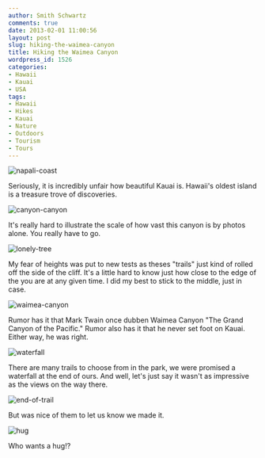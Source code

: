 ```yaml
---
author: Smith Schwartz
comments: true
date: 2013-02-01 11:00:56
layout: post
slug: hiking-the-waimea-canyon
title: Hiking the Waimea Canyon
wordpress_id: 1526
categories:
- Hawaii
- Kauai
- USA
tags:
- Hawaii
- Hikes
- Kauai
- Nature
- Outdoors
- Tourism
- Tours
---
```


![napali-coast](http://schwartzography.com/wp-content/uploads/2013/01/napali-coast.jpg)

Seriously, it is incredibly unfair how beautiful Kauai is. Hawaii's oldest island is a treasure trove of discoveries.

![canyon-canyon](http://schwartzography.com/wp-content/uploads/2013/01/canyon-canyon.jpg)

It's really hard to illustrate the scale of how vast this canyon is by photos alone. You really have to go.

![lonely-tree](http://schwartzography.com/wp-content/uploads/2013/01/lonely-tree.jpg)

My fear of heights was put to new tests as theses "trails" just kind of rolled off the side of the cliff. It's a little hard to know just how close to the edge of the you are at any given time. I did my best to stick to the middle, just in case.

![waimea-canyon](http://schwartzography.com/wp-content/uploads/2013/01/waimea-canyon.jpg)

Rumor has it that Mark Twain once dubben Waimea Canyon "The Grand Canyon of the Pacific." Rumor also has it that he never set foot on Kauai. Either way, he was right.

![waterfall](http://schwartzography.com/wp-content/uploads/2013/01/waterfall.jpg)

There are many trails to choose from in the park, we were promised a waterfall at the end of ours. And well, let's just say it wasn't as impressive as the views on the way there.

![end-of-trail](http://schwartzography.com/wp-content/uploads/2013/01/end-of-trail.jpg)

But was nice of them to let us know we made it.

![hug](http://schwartzography.com/wp-content/uploads/2013/01/hug.jpg)

Who wants a hug!?
